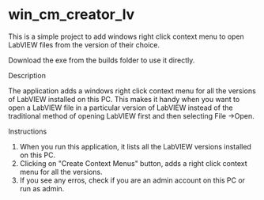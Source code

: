 # win_cm_creator_lv
This is a simple project to add windows right click context menu to open LabVIEW files from the version of their choice.

Download the exe from the builds folder to use it directly.

Description

The application adds a windows right click context menu for all the versions of LabVIEW installed on this PC. This makes it handy when you want to open a LabVIEW file in a particular version of LabVIEW instead of the traditional method of opening LabVIEW first and then selecting File ->Open.

Instructions

1. When you run this application, it lists all the LabVIEW versions installed on this PC.
2. Clicking on "Create Context Menus" button, adds a right click context menu for all the versions.
3. If you see any erros, check if you are an admin account on this PC or run as admin.